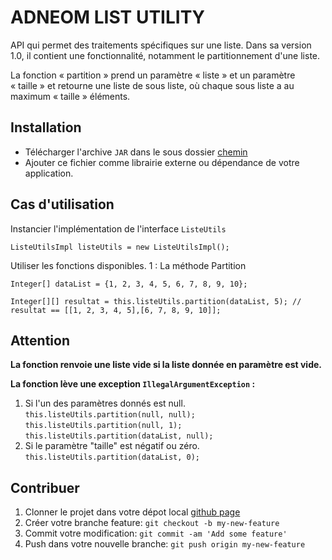 # ADNEOM LIST UTILITY
API qui permet des traitements spécifiques sur une liste.
Dans sa version 1.0, il contient une fonctionnalité, notamment le partitionnement d'une liste.

La fonction « partition » prend un paramètre « liste » et un paramètre
« taille » et retourne une liste de sous liste, où chaque sous liste a au maximum
« taille » éléments.

## Installation
* Télécharger l'archive `JAR` dans le sous dossier [chemin](./out/artifacts/partition_java_lib_jar)
* Ajouter ce fichier comme librairie externe ou dépendance de votre application.
## Cas d'utilisation
Instancier l'implémentation de l'interface `ListeUtils`

`ListeUtilsImpl listeUtils = new ListeUtilsImpl();`

Utiliser les fonctions disponibles.
1 : La méthode Partition

`Integer[] dataList = {1, 2, 3, 4, 5, 6, 7, 8, 9, 10};`

`Integer[][] resultat = this.listeUtils.partition(dataList, 5); // resultat == [[1, 2, 3, 4, 5],[6, 7, 8, 9, 10]];`
## Attention
**La fonction renvoie une liste vide si la liste donnée en paramètre est vide.**

**La fonction lève une exception `IllegalArgumentException` :**

1. Si l'un des paramètres donnés est null.
`this.listeUtils.partition(null, null);`
`this.listeUtils.partition(null, 1);`
`this.listeUtils.partition(dataList, null);`
2. Si le paramètre "taille" est négatif ou zéro.
`this.listeUtils.partition(dataList, 0);`

## Contribuer
1. Clonner le projet dans votre dépot local [github page](https://github.com/Rovanantenaina/technical-test-elie)
2. Créer votre branche feature: `git checkout -b my-new-feature`
3. Commit votre modification: `git commit -am 'Add some feature'`
4. Push dans votre nouvelle branche: `git push origin my-new-feature`
